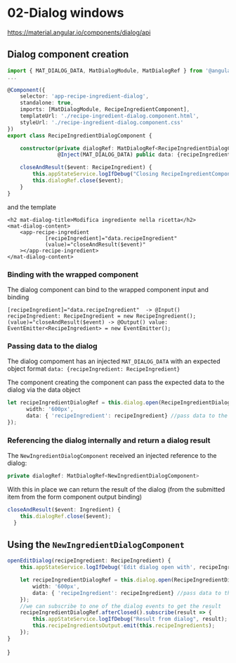 # 02-Dialog windows

https://material.angular.io/components/dialog/api

## Dialog component creation

```typescript
import { MAT_DIALOG_DATA, MatDialogModule, MatDialogRef } from '@angular/material/dialog';
...

@Component({
    selector: 'app-recipe-ingredient-dialog',
    standalone: true,
    imports: [MatDialogModule, RecipeIngredientComponent],
    templateUrl: './recipe-ingredient-dialog.component.html',
    styleUrl: './recipe-ingredient-dialog.component.css'
})
export class RecipeIngredientDialogComponent {

    constructor(private dialogRef: MatDialogRef<RecipeIngredientDialogComponent>,
                @Inject(MAT_DIALOG_DATA) public data: {recipeIngredient: RecipeIngredient}, private appStateService: AppStateService) {}

    closeAndResult($event: RecipeIngredient) {
        this.appStateService.logIfDebug("Closing RecipeIngredientComponent dialog with result:", $event);
        this.dialogRef.close($event);
    }
}

```

and the template

```angular2html
<h2 mat-dialog-title>Modifica ingrediente nella ricetta</h2>
<mat-dialog-content>
    <app-recipe-ingredient 
            [recipeIngredient]="data.recipeIngredient" 
            (value)="closeAndResult($event)" 
    ></app-recipe-ingredient>
</mat-dialog-content>
```

### Binding with the wrapped component

The dialog component can bind to the wrapped component input and binding

```
[recipeIngredient]="data.recipeIngredient"  -> @Input() recipeIngredient: RecipeIngredient = new RecipeIngredient();
(value)="closeAndResult($event) -> @Output() value: EventEmitter<RecipeIngredient> = new EventEmitter();
```

### Passing data to the dialog

The dialog compoment has an injected `MAT_DIALOG_DATA` with an expected object format `data: {recipeIngredient: RecipeIngredient}`

The component creating the component can pass the expected data to the dialog via the data object

```typescript
let recipeIngredientDialogRef = this.dialog.open(RecipeIngredientDialogComponent, {
      width: '600px',
      data: { 'recipeIngredient': recipeIngredient} //pass data to the dialog
});
```

### Referencing the dialog internally and return a dialog result

The ``NewIngredientDialogComponent`` received an injected reference to the dialog:

```typescript
private dialogRef: MatDialogRef<NewIngredientDialogComponent>
```
With this in place we can return the result of the dialog (from the submitted item from the form component output binding)

```typescript
closeAndResult($event: Ingredient) {
    this.dialogRef.close($event);
  }
```


## Using the `NewIngredientDialogComponent`

```typescript
openEditDialog(recipeIngredient: RecipeIngredient) {
    this.appStateService.logIfDebug('Edit dialog open with', recipeIngredient);

    let recipeIngredientDialogRef = this.dialog.open(RecipeIngredientDialogComponent, {
        width: '600px',
        data: { 'recipeIngredient': recipeIngredient} //pass data to the dialog
    });
    //we can subscribe to one of the dialog events to get the result
    recipeIngredientDialogRef.afterClosed().subscribe(result => {
        this.appStateService.logIfDebug("Result from dialog", result);
        this.recipeIngredientsOutput.emit(this.recipeIngredients);
    });
}
```
    
}

 
